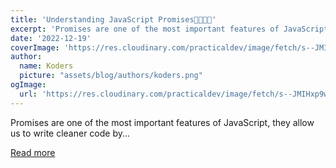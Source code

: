 ```yaml
---
title: 'Understanding JavaScript Promises👩‍💻👨‍💻'
excerpt: 'Promises are one of the most important features of JavaScript, they allow us to write cleaner code by...'
date: '2022-12-19'
coverImage: 'https://res.cloudinary.com/practicaldev/image/fetch/s--JMIHxp9w--/c_imagga_scale,f_auto,fl_progressive,h_420,q_auto,w_1000/https://dev-to-uploads.s3.amazonaws.com/uploads/articles/5ls3offmh5rro3l9bq66.png'
author:
  name: Koders
  picture: "assets/blog/authors/koders.png"
ogImage:
  url: 'https://res.cloudinary.com/practicaldev/image/fetch/s--JMIHxp9w--/c_imagga_scale,f_auto,fl_progressive,h_420,q_auto,w_1000/https://dev-to-uploads.s3.amazonaws.com/uploads/articles/5ls3offmh5rro3l9bq66.png'
---
```


Promises are one of the most important features of JavaScript, they allow us to write cleaner code by...

[Read more](https://dev.to/klc/understanding-javascript-promises-1hp1)

